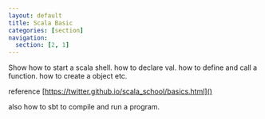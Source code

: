 ```yaml
---
layout: default
title: Scala Basic
categories: [section]
navigation:
  section: [2, 1]
---
```


Show how to start a scala shell. how to declare val. how to define and call a function. how to create a object etc. 

reference [https://twitter.github.io/scala_school/basics.html]()

also how to sbt to compile and run a program.